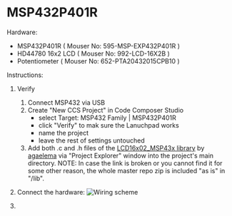 # MSP432P401R

Hardware:

- MSP432P401R      ( Mouser No: 595-MSP-EXP432P401R  )
- HD44780 16x2 LCD ( Mouser No: 992-LCD-16X2B        )
- Potentiometer    ( Mouser No: 652-PTA20432015CPB10 )


Instructions:
1. Verify
	1. Connect MSP432 via USB
	2. Create "New CCS Project" in Code Composer Studio
		- select Target: MSP432 Family  |  MSP432P401R
		- click "Verify" to mak sure the Lanuchpad works
		- name the project
		- leave the rest of settings untouched
	3. Add both .c and .h files of the [LCD16x02_MSP43x library](https://github.com/agaelema/LCD16x2_MSP43x) by [agaelema](https://github.com/agaelema) via "Project Explorer" window into the project's main directory. NOTE: In case the link is broken or you cannot find it for some other reason, the whole master repo zip is included "as is" in "/lib".

2. Connect the hardware:
![Wiring scheme](/images/WIRING.BMP)

3. 




